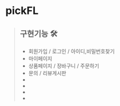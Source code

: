 # pickFL
> ## 구현기능 🛠 
>* 회원가입 / 로그인 / 아이디,비밀번호찾기
>* 마이페이지
>* 상품페이지 / 장바구니 / 주문하기
>* 문의 / 리뷰게시판
>*
>*
>*
>*
